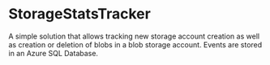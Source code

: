 # StorageStatsTracker
A simple solution that allows tracking new storage account creation as well as creation or deletion of blobs in a blob storage account. Events are stored in an Azure SQL Database.
